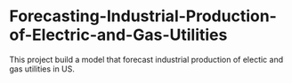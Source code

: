 # Forecasting-Industrial-Production-of-Electric-and-Gas-Utilities
This project build a model that forecast industrial production of electic and gas utilities in US.
